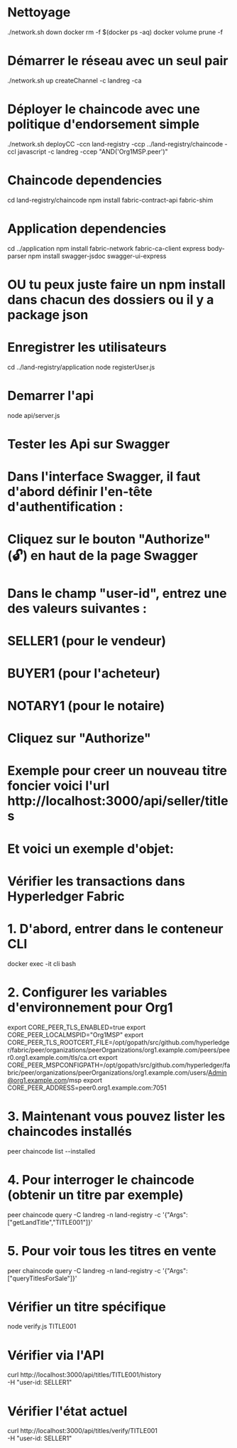 # Nettoyage
./network.sh down
docker rm -f $(docker ps -aq)
docker volume prune -f

# Démarrer le réseau avec un seul pair
./network.sh up createChannel -c landreg -ca

# Déployer le chaincode avec une politique d'endorsement simple
./network.sh deployCC -ccn land-registry -ccp ../land-registry/chaincode -ccl javascript -c landreg -ccep "AND('Org1MSP.peer')"

# Chaincode dependencies
cd land-registry/chaincode
npm install fabric-contract-api fabric-shim

# Application dependencies
cd ../application
npm install fabric-network fabric-ca-client express body-parser
npm install swagger-jsdoc swagger-ui-express


# OU tu peux juste faire un npm install dans chacun des dossiers ou il y a package json

# Enregistrer les utilisateurs
cd ../land-registry/application
node registerUser.js

# Demarrer l'api
node api/server.js



# Tester les Api sur Swagger

# Dans l'interface Swagger, il faut d'abord définir l'en-tête d'authentification :
# Cliquez sur le bouton "Authorize" (🔓) en haut de la page Swagger
# Dans le champ "user-id", entrez une des valeurs suivantes :
# SELLER1 (pour le vendeur)
# BUYER1 (pour l'acheteur)
# NOTARY1 (pour le notaire)
# Cliquez sur "Authorize"

# Exemple pour creer un nouveau titre foncier voici l'url http://localhost:3000/api/seller/titles
# Et voici un exemple d'objet: 
<!-- {
  "titleId": "TITLE001",
  "location": "123 Rue de Paris",
  "area": 150,
  "propertyType": "TERRAIN",
  "maidsafeHash": "QmHash123"
} -->

# Vérifier les transactions dans Hyperledger Fabric
# 1. D'abord, entrer dans le conteneur CLI
docker exec -it cli bash

# 2. Configurer les variables d'environnement pour Org1
export CORE_PEER_TLS_ENABLED=true
export CORE_PEER_LOCALMSPID="Org1MSP"
export CORE_PEER_TLS_ROOTCERT_FILE=/opt/gopath/src/github.com/hyperledger/fabric/peer/organizations/peerOrganizations/org1.example.com/peers/peer0.org1.example.com/tls/ca.crt
export CORE_PEER_MSPCONFIGPATH=/opt/gopath/src/github.com/hyperledger/fabric/peer/organizations/peerOrganizations/org1.example.com/users/Admin@org1.example.com/msp
export CORE_PEER_ADDRESS=peer0.org1.example.com:7051

# 3. Maintenant vous pouvez lister les chaincodes installés
peer chaincode list --installed

# 4. Pour interroger le chaincode (obtenir un titre par exemple)
peer chaincode query -C landreg -n land-registry -c '{"Args":["getLandTitle","TITLE001"]}'

# 5. Pour voir tous les titres en vente
peer chaincode query -C landreg -n land-registry -c '{"Args":["queryTitlesForSale"]}'

# Vérifier un titre spécifique
node verify.js TITLE001

# Vérifier via l'API
curl http://localhost:3000/api/titles/TITLE001/history \
  -H "user-id: SELLER1"

# Vérifier l'état actuel
curl http://localhost:3000/api/titles/verify/TITLE001 \
  -H "user-id: SELLER1"